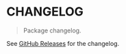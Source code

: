 # CHANGELOG

> Package changelog.

See [GitHub Releases](https://github.com/stdlib-js/math-base-special-cceil/releases) for the changelog.